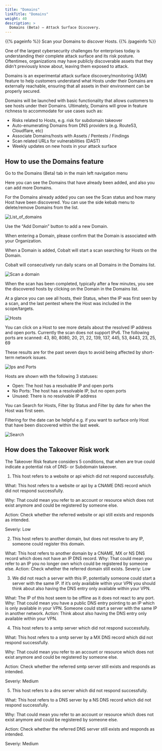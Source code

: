 ```yaml
---
title: "Domains"
linkTitle: "Domains"
weight: 40
description: >
  Domains (Beta) – Attack Surface Discovery.
---
```


{{% pageinfo %}}
Scan your Domains to discover Hosts.
{{% /pageinfo %}}

One of the largest cybersecurity challenges for enterprises today is understanding their complete attack surface and its risk posture. Oftentimes, organizations may have publicly discoverable assets that they didn’t previously know about, leaving them exposed to attack. 

Domains is an experimental attack surface discovery/monitoring (ASM) feature to help customers understand what Hosts under their Domains are externally reachable, ensuring that all assets in their environment can be properly secured.

Domains will be launched with basic functionality that allows customers to see hosts under their Domains. Ultimately, Domains will grow in feature richness to accommodate for use cases such as:

- Risks related to Hosts, e.g. risk for subdomain takeover
- Auto-enumerating Domains from DNS providers (e.g. Route53, Cloudflare, etc)
- Associate Domains/hosts with Assets / Pentests / Findings
- Scan related URLs for vulnerabilities (DAST)
- Weekly updates on new hosts in your attack surface

## How to use the Domains feature

Go to the Domains (Beta) tab in the main left navigation menu

Here you can see the Domains that have already been added, and also you can add more Domains.

For the Domains already added you can see the Scan status and how many Host have been discovered. You can use the side kebab menu to delete/remove Domains from the list.

![List_of_domains](/deepdive/listofdomains.png "List_of_domains")

Use the “Add Domain” button to add a new Domain.

When entering a Domain, please confirm that the Domain is associated with your Organization.

When a Domain is added, Cobalt will start a scan searching for Hosts on the Domain. 

Cobalt will consecutively run daily scans on all Domains in the Domains list. 

![Scan a domain](/deepdive/scanadomain.png "Scan a Domain")

When the scan has been completed, typically after a few minutes, you see the discovered hosts by clicking on the Domain in the Domains list.

At a glance you can see all hosts, their Status, when the IP was first seen by a scan, and the last pentest where the Host was included in the scope/targets.

![Hosts](/deepdive/hosts.png "List of Hosts")

You can click on a Host to see more details about the resolved IP address and open ports. Currently the scan does not support IPv6. The following ports are scanned: 43, 80, 8080, 20, 21, 22, 139, 137, 445, 53, 8443, 23, 25, 69

These results are for the past seven days to avoid being affected by short-term network issues.

![Ips and Ports](/deepdive/ipsandports.png "IPs and Ports")

Hosts are shown with the following 3 statuses:

- Open: The host has a resolvable IP and open ports
- No Ports: The host has a resolvable IP, but no open ports
- Unused: There is no resolvable IP address

You can Search for Hosts, Filter by Status and Filter by date for when the Host was first seen.

Filtering for the date can be helpful e.g. if you want to surface only Host that have been discovered within the last week.

![Search](/deepdive/search.png "Search")

## How does the Takeover Risk work

The Takeover Risk feature considers 5 conditions, that when are true could indicate a potential risk of DNS- or Subdomain takeover. 

1. This host refers to a website or api which did not respond successfully.

What: This host refers to a website or api by a CNAME DNS record which did not respond successfully.

Why: That could mean you refer to an account or resource which does not exist anymore and could be registered by someone else.

Action: Check whether the referred website or api still exists and responds as intended.

Severiy: Low

2. This host refers to another domain, but does not resolve to any IP, someone could register this domain.

What: This host refers to another domain by a CNAME, MX or NS DNS record which does not have an IP DNS record.
Why: That could mean you refer to an IP you no longer own which could be registered by someone else.
Action: Check whether the referred domain still exists.
Severiy: Low

3. We did not reach a server with this IP, potentially someone could start a server with the same IP. If it’s only available within your VPN you should think about also having the DNS entry only available within your VPN.

What: The IP of this host seem to be offline as it does not react to any port.
Why: That could mean you have a public DNS entry pointing to an IP which is only available in your VPN. Someone could start a server with the same IP in another network.
Action: Think about also having the DNS entry only available within your VPN.

4. This host refers to a smtp server which did not respond successfully.

What: This host refers to a smtp server by a MX DNS record which did not respond successfully.

Why: That could mean you refer to an account or resource which does not exist anymore and could be registered by someone else.

Action: Check whether the referred smtp server still exists and responds as intended.

Severiy: Medium

5. This host refers to a dns server which did not respond successfully.

What: This host refers to a DNS server by a NS DNS record which did not respond successfully.

Why: That could mean you refer to an account or resource which does not exist anymore and could be registered by someone else.

Action: Check whether the referred DNS server still exists and responds as intended.

Severiy: Medium

